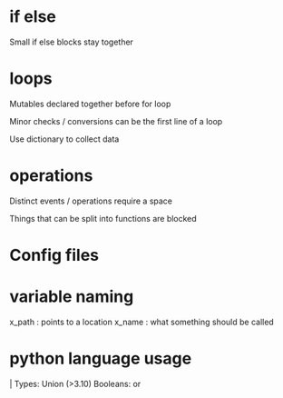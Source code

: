 
# if else
Small if else blocks stay together

# loops 
Mutables declared together before for loop 

Minor checks / conversions can be the first line of a loop 

Use dictionary to collect data

# operations
Distinct events / operations require a space

Things that can be split into functions are blocked


# Config files


# variable naming
x_path : points to a location
x_name : what something should be called


# python language usage

|
Types: Union (>3.10)
Booleans: or
